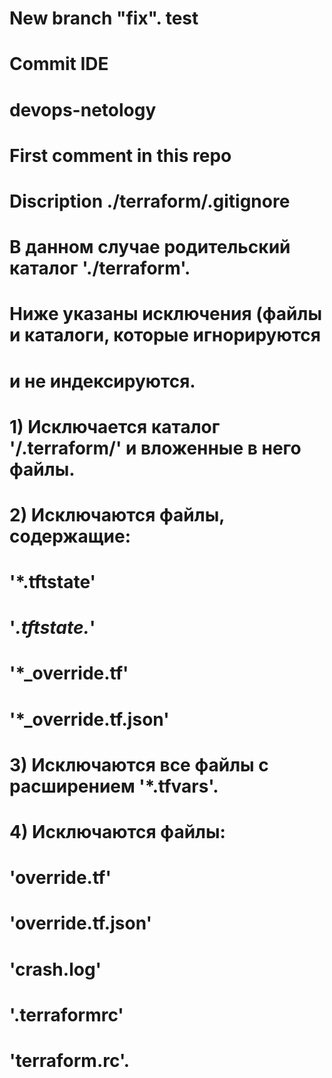 # New branch "fix". test
# Commit IDE

# devops-netology

# First comment in this repo

#

# Discription ./terraform/.gitignore

# В данном случае родительский каталог './terraform'.

# Ниже указаны исключения (файлы и каталоги, которые игнорируются

# и не индексируются.

# 1) Исключается каталог '/.terraform/' и вложенные в него файлы.

# 2) Исключаются файлы, содержащие:

# '*.tftstate'

# '*.tftstate.*'

# '*_override.tf'

# '*_override.tf.json'

# 3) Исключаются все файлы с расширением '*.tfvars'.

# 4) Исключаются файлы:

# 'override.tf'

# 'override.tf.json'

# 'crash.log'

# '.terraformrc'

# 'terraform.rc'.
